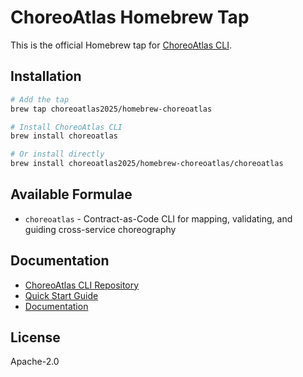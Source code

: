 # ChoreoAtlas Homebrew Tap

This is the official Homebrew tap for [ChoreoAtlas CLI](https://github.com/choreoatlas2025/cli).

## Installation

```bash
# Add the tap
brew tap choreoatlas2025/homebrew-choreoatlas

# Install ChoreoAtlas CLI
brew install choreoatlas

# Or install directly
brew install choreoatlas2025/homebrew-choreoatlas/choreoatlas
```

## Available Formulae

- `choreoatlas` - Contract-as-Code CLI for mapping, validating, and guiding cross-service choreography

## Documentation

- [ChoreoAtlas CLI Repository](https://github.com/choreoatlas2025/cli)
- [Quick Start Guide](https://choreoatlas.io/quickstart)
- [Documentation](https://choreoatlas.io/docs)

## License

Apache-2.0